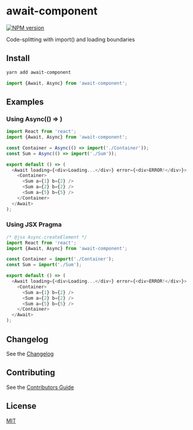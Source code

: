 # await-component

[![NPM version](https://img.shields.io/npm/v/await-component.svg)](https://www.npmjs.com/package/await-component)

Code-splitting with import() and loading boundaries

## Install

```sh
yarn add await-component
```

```js
import {Await, Async} from 'await-component';
```

## Examples

### Using Async(() => <Promise>)

```js
import React from 'react';
import {Await, Async} from 'await-component';

const Container = Async(() => import('./Container'));
const Sum = Async(() => import('./Sum'));

export default () => (
  <Await loading={<div>Loading...</div>} error={<div>ERROR!</div>}>
    <Container>
      <Sum a={1} b={2} />
      <Sum a={2} b={2} />
      <Sum a={5} b={5} />
    </Container>
  </Await>
);
```

### Using JSX Pragma

```js
/* @jsx Async.createElement */
import React from 'react';
import {Await, Async} from 'await-component';

const Container = import('./Container');
const Sum = import('./Sum');

export default () => (
  <Await loading={<div>Loading...</div>} error={<div>ERROR!</div>}>
    <Container>
      <Sum a={1} b={2} />
      <Sum a={2} b={2} />
      <Sum a={5} b={5} />
    </Container>
  </Await>
);
```

## Changelog

See the [Changelog](/CHANGELOG.md)

## Contributing

See the [Contributors Guide](/CONTRIBUTING.md)

## License

[MIT](/LICENSE.md)
